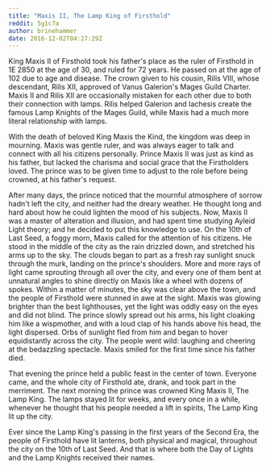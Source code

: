 ```yaml
---
title: "Maxis II, The Lamp King of Firsthold"
reddit: 5g1c7a
author: brinehammer
date: 2016-12-02T04:27:29Z
---
```


King Maxis II of Firsthold took his father's place as the ruler of Firsthold in 1E 2850 at the age of 30, and ruled for 72 years. He passed on at the age of 102 due to age and disease. The crown given to his cousin, Rilis VIII, whose descendant, Rilis XII, approved of Vanus Galerion's Mages Guild Charter. Maxis II and Rilis XII are occasionally mistaken for each other due to both their connection with lamps. Rilis helped Galerion and Iachesis create the famous Lamp Knights of the Mages Guild, while Maxis had a much more literal relationship with lamps.


With the death of beloved King Maxis the Kind, the kingdom was deep in mourning. Maxis was gentle ruler, and was always eager to talk and connect with all his citizens personally. Prince Maxis II was just as kind as his father, but lacked the charisma and social grace that the Firstholders loved. The prince was to be given time to adjust to the role before being crowned, at his father's request.

After many days, the prince noticed that the mournful atmosphere of sorrow hadn't left the city, and neither had the dreary weather. He thought long and hard about how he could lighten the mood of his subjects. Now, Maxis II was a master of alteration and illusion, and had spent time studying Ayleid Light theory; and he decided to put this knowledge to use.
On the 10th of Last Seed, a foggy morn, Maxis called for the attention of his citizens. He stood in the middle of the city as the rain drizzled down, and stretched his arms up to the sky. The clouds began to part as a fresh ray sunlight snuck through the murk, landing on the prince's shoulders. More and more rays of light came sprouting through all over the city, and every one of them bent at unnatural angles to shine directly on Maxis like a wheel with dozens of spokes. Within a matter of minutes, the sky was clear above the town, and the people of Firsthold were stunned in awe at the sight. Maxis was glowing brighter than the best lighthouses, yet the light was oddly easy on the eyes and did not blind. The prince slowly spread out his arms, his light cloaking him like a wispmother, and with a loud clap of his hands above his head, the light dispersed. Orbs of sunlight fled from him and began to hover equidistantly across the city. The people went wild: laughing and cheering at the bedazzling spectacle. Maxis smiled for the first time since his father died.

That evening the prince held a public feast in the center of town. Everyone came, and the whole city of Firsthold ate, drank, and took part in the merriment. The next morning the prince was crowned King Maxis II, The Lamp King. The lamps stayed lit for weeks, and every once in a while, whenever he thought that his people needed a lift in spirits, The Lamp King lit up the city.

Ever since the Lamp King's passing in the first years of the Second Era, the people of Firsthold have lit lanterns, both physical and magical, throughout the city on the 10th of Last Seed. And that is where both the Day of Lights and the Lamp Knights received their names.
